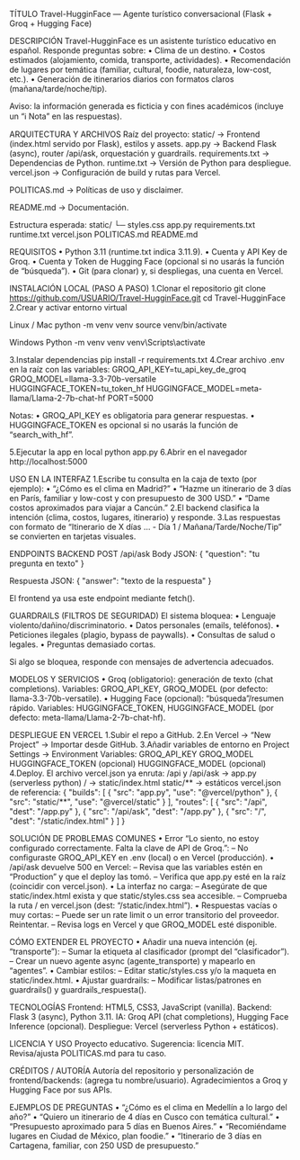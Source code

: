 TÍTULO
Travel-HugginFace — Agente turístico conversacional (Flask + Groq + Hugging Face)

DESCRIPCIÓN
Travel-HugginFace es un asistente turístico educativo en español. Responde preguntas sobre:
• Clima de un destino.
• Costos estimados (alojamiento, comida, transporte, actividades).
• Recomendación de lugares por temática (familiar, cultural, foodie, naturaleza, low-cost, etc.).
• Generación de itinerarios diarios con formatos claros (mañana/tarde/noche/tip).

Aviso: la información generada es ficticia y con fines académicos (incluye un “ℹ Nota” en las respuestas).

ARQUITECTURA Y ARCHIVOS
Raíz del proyecto:
static/ → Frontend (index.html servido por Flask), estilos y assets.
app.py → Backend Flask (async), router /api/ask, orquestación y guardrails.
requirements.txt → Dependencias de Python.
runtime.txt → Versión de Python para despliegue.
vercel.json → Configuración de build y rutas para Vercel.

POLITICAS.md → Políticas de uso y disclaimer.

README.md → Documentación.

Estructura esperada:
static/
└─ styles.css
app.py
requirements.txt
runtime.txt
vercel.json
POLITICAS.md
README.md

REQUISITOS
• Python 3.11 (runtime.txt indica 3.11.9).
• Cuenta y API Key de Groq.
• Cuenta y Token de Hugging Face (opcional si no usarás la función de “búsqueda”).
• Git (para clonar) y, si despliegas, una cuenta en Vercel.

INSTALACIÓN LOCAL (PASO A PASO)
1.Clonar el repositorio
git clone https://github.com/USUARIO/Travel-HugginFace.git
cd Travel-HugginFace
2.Crear y activar entorno virtual

Linux / Mac
python -m venv venv
source venv/bin/activate

Windows
Python -m venv venv
venv\Scripts\activate

3.Instalar dependencias
pip install -r requirements.txt
4.Crear archivo .env en la raíz con las variables:
GROQ_API_KEY=tu_api_key_de_groq
GROQ_MODEL=llama-3.3-70b-versatile
HUGGINGFACE_TOKEN=tu_token_hf
HUGGINGFACE_MODEL=meta-llama/Llama-2-7b-chat-hf
PORT=5000

Notas:
• GROQ_API_KEY es obligatoria para generar respuestas.
• HUGGINGFACE_TOKEN es opcional si no usarás la función de “search_with_hf”.

5.Ejecutar la app en local
python app.py
6.Abrir en el navegador
http://localhost:5000

USO EN LA INTERFAZ
1.Escribe tu consulta en la caja de texto (por ejemplo):
• “¿Cómo es el clima en Madrid?”
• “Hazme un itinerario de 3 días en París, familiar y low-cost y con presupuesto de 300 USD.”
• “Dame costos aproximados para viajar a Cancún.”
2.El backend clasifica la intención (clima, costos, lugares, itinerario) y responde.
3.Las respuestas con formato de “Itinerario de X días … - Día 1 / Mañana/Tarde/Noche/Tip” se convierten en tarjetas visuales.

ENDPOINTS BACKEND
POST /api/ask
Body JSON:
{ "question": "tu pregunta en texto" }

Respuesta JSON:
{ "answer": "texto de la respuesta" }

El frontend ya usa este endpoint mediante fetch().

GUARDRAILS (FILTROS DE SEGURIDAD)
El sistema bloquea:
• Lenguaje violento/dañino/discriminatorio.
• Datos personales (emails, teléfonos).
• Peticiones ilegales (plagio, bypass de paywalls).
• Consultas de salud o legales.
• Preguntas demasiado cortas.

Si algo se bloquea, responde con mensajes de advertencia adecuados.

MODELOS Y SERVICIOS
• Groq (obligatorio): generación de texto (chat completions).
Variables: GROQ_API_KEY, GROQ_MODEL (por defecto: llama-3.3-70b-versatile).
• Hugging Face (opcional): “búsqueda”/resumen rápido.
Variables: HUGGINGFACE_TOKEN, HUGGINGFACE_MODEL (por defecto: meta-llama/Llama-2-7b-chat-hf).

DESPLIEGUE EN VERCEL
1.Subir el repo a GitHub.
2.En Vercel → “New Project” → Importar desde GitHub.
3.Añadir variables de entorno en Project Settings → Environment Variables:
GROQ_API_KEY
GROQ_MODEL
HUGGINGFACE_TOKEN (opcional)
HUGGINGFACE_MODEL (opcional)
4.Deploy.
El archivo vercel.json ya enruta:
/api y /api/ask → app.py (serverless python)
/ → static/index.html
static/** → estáticos
vercel.json de referencia:
{
"builds": [
{ "src": "app.py", "use": "@vercel/python" },
{ "src": "static/**", "use": "@vercel/static" }
],
"routes": [
{ "src": "/api", "dest": "/app.py" },
{ "src": "/api/ask", "dest": "/app.py" },
{ "src": "/", "dest": "/static/index.html" }
]
}

SOLUCIÓN DE PROBLEMAS COMUNES
• Error “Lo siento, no estoy configurado correctamente. Falta la clave de API de Groq.”:
– No configuraste GROQ_API_KEY en .env (local) o en Vercel (producción).
• /api/ask devuelve 500 en Vercel:
– Revisa que las variables estén en “Production” y que el deploy las tomó.
– Verifica que app.py esté en la raíz (coincidir con vercel.json).
• La interfaz no carga:
– Asegúrate de que static/index.html exista y que static/styles.css sea accesible.
– Comprueba la ruta / en vercel.json (dest: “/static/index.html”).
• Respuestas vacías o muy cortas:
– Puede ser un rate limit o un error transitorio del proveedor. Reintentar.
– Revisa logs en Vercel y que GROQ_MODEL esté disponible.

CÓMO EXTENDER EL PROYECTO
• Añadir una nueva intención (ej. “transporte”):
– Sumar la etiqueta al clasificador (prompt del “clasificador”).
– Crear un nuevo agente async (agente_transporte) y mapearlo en “agentes”.
• Cambiar estilos:
– Editar static/styles.css y/o la maqueta en static/index.html.
• Ajustar guardrails:
– Modificar listas/patrones en guardrails() y guardrails_respuesta().

TECNOLOGÍAS
Frontend: HTML5, CSS3, JavaScript (vanilla).
Backend: Flask 3 (async), Python 3.11.
IA: Groq API (chat completions), Hugging Face Inference (opcional).
Despliegue: Vercel (serverless Python + estáticos).

LICENCIA Y USO
Proyecto educativo. Sugerencia: licencia MIT. Revisa/ajusta POLITICAS.md para tu caso.

CRÉDITOS / AUTORÍA
Autoría del repositorio y personalización de frontend/backends: (agrega tu nombre/usuario).
Agradecimientos a Groq y Hugging Face por sus APIs.

EJEMPLOS DE PREGUNTAS
• “¿Cómo es el clima en Medellín a lo largo del año?”
• “Quiero un itinerario de 4 días en Cusco con temática cultural.”
• “Presupuesto aproximado para 5 días en Buenos Aires.”
• “Recomiéndame lugares en Ciudad de México, plan foodie.”
• “Itinerario de 3 días en Cartagena, familiar, con 250 USD de presupuesto.”
